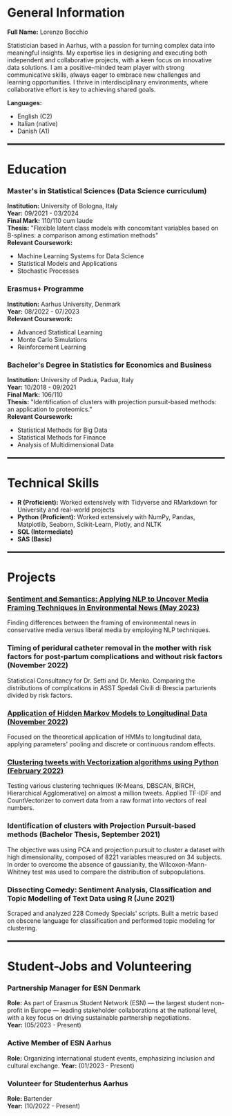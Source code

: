 # **General Information**

**Full Name:** Lorenzo Bocchio

Statistician based in Aarhus, with a passion for turning complex data into meaningful insights. My expertise lies in designing and executing both independent and collaborative projects, with a keen focus on innovative data solutions. I am a positive-minded team player with strong communicative skills, always eager to embrace new challenges and learning opportunities. I thrive in interdisciplinary environments, where collaborative effort is key to achieving shared goals.

**Languages:** 
- English (C2)
- Italian (native)
- Danish (A1)


<div style="height: 4px; background-color: #333; margin: 20px 0;"></div>

# **Education**

### **Master's in Statistical Sciences (Data Science curriculum)**
**Institution:** University of Bologna, Italy<br>
**Year:** 09/2021 - 03/2024<br>
**Final Mark:** 110/110 cum laude<br>
**Thesis:** "Flexible latent class models with concomitant variables based on B-splines: a comparison among estimation methods"<br>
**Relevant Coursework:**
- Machine Learning Systems for Data Science
- Statistical Models and Applications
- Stochastic Processes

### **Erasmus+ Programme**
**Institution:** Aarhus University, Denmark  
**Year:** 08/2022 - 07/2023  
**Relevant Coursework:**
- Advanced Statistical Learning
- Monte Carlo Simulations
- Reinforcement Learning

### **Bachelor's Degree in Statistics for Economics and Business**
**Institution:** University of Padua, Padua, Italy  
**Year:** 10/2018 - 09/2021  
**Final Mark:** 106/110  
**Thesis:** "Identification of clusters with projection pursuit-based methods: an application to proteomics."  
**Relevant Coursework:**
- Statistical Methods for Big Data
- Statistical Methods for Finance
- Analysis of Multidimensional Data

<div style="height: 4px; background-color: #333; margin: 20px 0;"></div>

# **Technical Skills**

- **R (Proficient):** Worked extensively with Tidyverse and RMarkdown for University and real-world projects
- **Python (Proficient):** Worked extensively with NumPy, Pandas, Matplotlib, Seaborn, Scikit-Learn, Plotly, and NLTK
- **SQL (Intermediate)**
- **SAS (Basic)**

<div style="height: 4px; background-color: #333; margin: 20px 0;"></div>

# **Projects**

### [Sentiment and Semantics: Applying NLP to Uncover Media Framing Techniques in Environmental News (May 2023)](Projects/sentiment_n_semantic.md)
Finding differences between the framing of environmental news in conservative media versus liberal media by employing NLP techniques.

### **Timing of peridural catheter removal in the mother with risk factors for post-partum complications and without risk factors (November 2022)**
Statistical Consultancy for Dr. Setti and Dr. Menko. Comparing the distributions of complications in ASST Spedali Civili di Brescia parturients divided by risk factors.

### [Application of Hidden Markov Models to Longitudinal Data (November 2022)](Projects/hmm.md)
Focused on the theoretical application of HMMs to longitudinal data, applying parameters' pooling and discrete or continuous random effects.

### [Clustering tweets with Vectorization algorithms using Python (February 2022)](Projects/covid_tweet_clustering.md)
Testing various clustering techniques (K-Means, DBSCAN, BIRCH, Hierarchical Agglomerative) on almost a million tweets. Applied TF-IDF and CountVectorizer to convert data from a raw format into vectors of real numbers.

### **Identification of clusters with Projection Pursuit-based methods (Bachelor Thesis, September 2021)**
The objective was using PCA and projection pursuit to cluster a dataset with high dimensionality, composed of 8221 variables measured on 34 subjects. In order to overcome the absence of gaussianity, the Wilcoxon-Mann-Whitney test was used to compare the distribution of subpopulations.

### **Dissecting Comedy: Sentiment Analysis, Classification and Topic Modelling of Text Data using R (June 2021)**
Scraped and analyzed 228 Comedy Specials' scripts. Built a metric based on obscene language for classification and performed topic modeling for clustering.

<div style="height: 4px; background-color: #333; margin: 20px 0;"></div>

# **Student-Jobs and Volunteering**

### **Partnership Manager for ESN Denmark**
**Role:** As part of Erasmus Student Network (ESN) — the largest student non-profit in Europe — leading stakeholder collaborations at the national level, with a key focus on driving sustainable partnership negotiations.  
**Year:** (05/2023 - Present)

### **Active Member of ESN Aarhus**
**Role:** Organizing international student events, emphasizing inclusion and cultural exchange.
**Year:** (01/2023 - Present)

### **Volunteer for Studenterhus Aarhus**
**Role:** Bartender  
**Year:** (10/2022 - Present)
